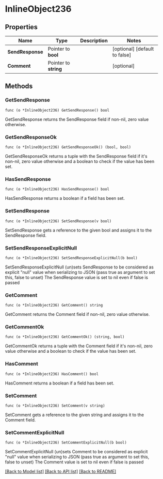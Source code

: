 # InlineObject236

## Properties

Name | Type | Description | Notes
------------ | ------------- | ------------- | -------------
**SendResponse** | Pointer to **bool** |  | [optional] [default to false]
**Comment** | Pointer to **string** |  | [optional] 

## Methods

### GetSendResponse

`func (o *InlineObject236) GetSendResponse() bool`

GetSendResponse returns the SendResponse field if non-nil, zero value otherwise.

### GetSendResponseOk

`func (o *InlineObject236) GetSendResponseOk() (bool, bool)`

GetSendResponseOk returns a tuple with the SendResponse field if it's non-nil, zero value otherwise
and a boolean to check if the value has been set.

### HasSendResponse

`func (o *InlineObject236) HasSendResponse() bool`

HasSendResponse returns a boolean if a field has been set.

### SetSendResponse

`func (o *InlineObject236) SetSendResponse(v bool)`

SetSendResponse gets a reference to the given bool and assigns it to the SendResponse field.

### SetSendResponseExplicitNull

`func (o *InlineObject236) SetSendResponseExplicitNull(b bool)`

SetSendResponseExplicitNull (un)sets SendResponse to be considered as explicit "null" value
when serializing to JSON (pass true as argument to set this, false to unset)
The SendResponse value is set to nil even if false is passed
### GetComment

`func (o *InlineObject236) GetComment() string`

GetComment returns the Comment field if non-nil, zero value otherwise.

### GetCommentOk

`func (o *InlineObject236) GetCommentOk() (string, bool)`

GetCommentOk returns a tuple with the Comment field if it's non-nil, zero value otherwise
and a boolean to check if the value has been set.

### HasComment

`func (o *InlineObject236) HasComment() bool`

HasComment returns a boolean if a field has been set.

### SetComment

`func (o *InlineObject236) SetComment(v string)`

SetComment gets a reference to the given string and assigns it to the Comment field.

### SetCommentExplicitNull

`func (o *InlineObject236) SetCommentExplicitNull(b bool)`

SetCommentExplicitNull (un)sets Comment to be considered as explicit "null" value
when serializing to JSON (pass true as argument to set this, false to unset)
The Comment value is set to nil even if false is passed

[[Back to Model list]](../README.md#documentation-for-models) [[Back to API list]](../README.md#documentation-for-api-endpoints) [[Back to README]](../README.md)


